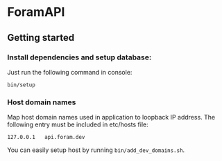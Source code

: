 # ForamAPI

## Getting started

### Install dependencies and setup database:

Just run the following command in console:

`bin/setup`

### Host domain names

Map host domain names used in application to loopback IP address. The following entry must be included in etc/hosts file:

`127.0.0.1   api.foram.dev`

You can easily setup host by running `bin/add_dev_domains.sh`.
